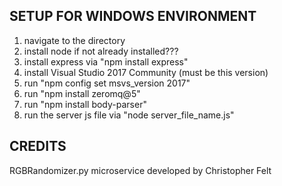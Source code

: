 ## SETUP FOR WINDOWS ENVIRONMENT
1) navigate to the directory
2) install node if not already installed???
3) install express via "npm install express"
4) install Visual Studio 2017 Community (must be this version)
5) run "npm config set msvs_version 2017"
6) run "npm install zeromq@5"
7) run "npm install body-parser"
8) run the server js file via "node server_file_name.js"

## CREDITS
RGBRandomizer.py microservice developed by Christopher Felt